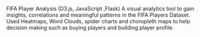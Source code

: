 FIFA Player Analysis (D3.js, JavaScript ,Flask)
A visual analytics tool to gain insights, correlations and meaningful patterns in the FIFA Players Dataset.
Used Heatmaps, Word Clouds, spider charts and choropleth maps to help decision making such as buying players and
building player profile. 
